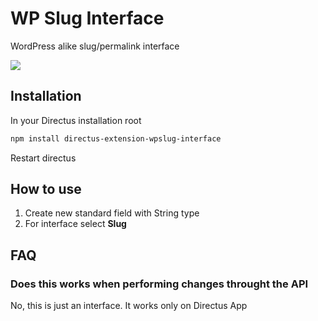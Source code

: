 # WP Slug Interface

WordPress alike slug/permalink interface

![](https://raw.githubusercontent.com/dimitrov-adrian/directus-extension-wpslug-interface/main/screenshot.png)

## Installation

In your Directus installation root

```bash
npm install directus-extension-wpslug-interface
```

Restart directus

## How to use

1. Create new standard field with String type
2. For interface select **Slug**

## FAQ

### Does this works when performing changes throught the API

No, this is just an interface. It works only on Directus App
